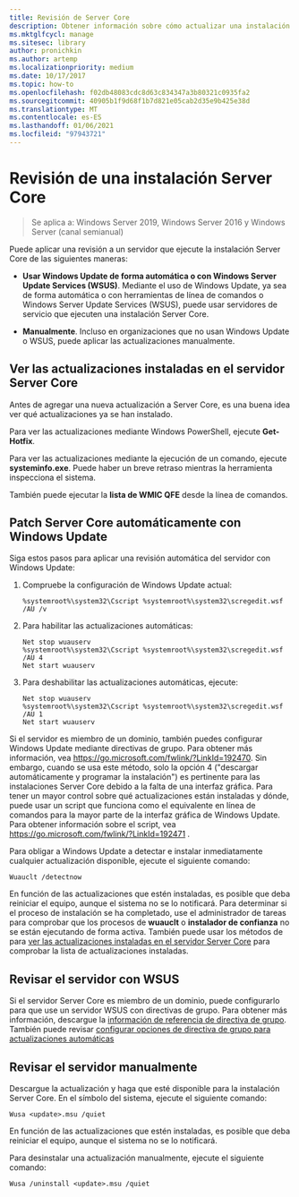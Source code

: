 ```yaml
---
title: Revisión de Server Core
description: Obtener información sobre cómo actualizar una instalación Server Core de Windows Server
ms.mktglfcycl: manage
ms.sitesec: library
author: pronichkin
ms.author: artemp
ms.localizationpriority: medium
ms.date: 10/17/2017
ms.topic: how-to
ms.openlocfilehash: f02db48083cdc8d63c834347a3b80321c0935fa2
ms.sourcegitcommit: 40905b1f9d68f1b7d821e05cab2d35e9b425e38d
ms.translationtype: MT
ms.contentlocale: es-ES
ms.lasthandoff: 01/06/2021
ms.locfileid: "97943721"
---
```

# <a name="patch-a-server-core-installation"></a>Revisión de una instalación Server Core

> Se aplica a: Windows Server 2019, Windows Server 2016 y Windows Server (canal semianual)

Puede aplicar una revisión a un servidor que ejecute la instalación Server Core de las siguientes maneras:

- **Usar Windows Update de forma automática o con Windows Server Update Services (WSUS)**. Mediante el uso de Windows Update, ya sea de forma automática o con herramientas de línea de comandos o Windows Server Update Services (WSUS), puede usar servidores de servicio que ejecuten una instalación Server Core.

- **Manualmente**. Incluso en organizaciones que no usan Windows Update o WSUS, puede aplicar las actualizaciones manualmente.

## <a name="view-the-updates-installed-on-your-server-core-server"></a>Ver las actualizaciones instaladas en el servidor Server Core
Antes de agregar una nueva actualización a Server Core, es una buena idea ver qué actualizaciones ya se han instalado.

Para ver las actualizaciones mediante Windows PowerShell, ejecute **Get-Hotfix**.

Para ver las actualizaciones mediante la ejecución de un comando, ejecute **systeminfo.exe**. Puede haber un breve retraso mientras la herramienta inspecciona el sistema.

También puede ejecutar la **lista de WMIC QFE** desde la línea de comandos.

## <a name="patch-server-core-automatically-with-windows-update"></a>Patch Server Core automáticamente con Windows Update

Siga estos pasos para aplicar una revisión automática del servidor con Windows Update:

1. Compruebe la configuración de Windows Update actual:
   ```
   %systemroot%\system32\Cscript %systemroot%\system32\scregedit.wsf /AU /v
   ```

2. Para habilitar las actualizaciones automáticas:

   ```
   Net stop wuauserv
   %systemroot%\system32\Cscript %systemroot%\system32\scregedit.wsf /AU 4
   Net start wuauserv
   ```

3. Para deshabilitar las actualizaciones automáticas, ejecute:

   ```
   Net stop wuauserv
   %systemroot%\system32\Cscript %systemroot%\system32\scregedit.wsf /AU 1
   Net start wuauserv
   ```

Si el servidor es miembro de un dominio, también puedes configurar Windows Update mediante directivas de grupo. Para obtener más información, vea https://go.microsoft.com/fwlink/?LinkId=192470. Sin embargo, cuando se usa este método, solo la opción 4 ("descargar automáticamente y programar la instalación") es pertinente para las instalaciones Server Core debido a la falta de una interfaz gráfica. Para tener un mayor control sobre qué actualizaciones están instaladas y dónde, puede usar un script que funciona como el equivalente en línea de comandos para la mayor parte de la interfaz gráfica de Windows Update. Para obtener información sobre el script, vea https://go.microsoft.com/fwlink/?LinkId=192471 .

Para obligar a Windows Update a detectar e instalar inmediatamente cualquier actualización disponible, ejecute el siguiente comando:

```
Wuauclt /detectnow
```

En función de las actualizaciones que estén instaladas, es posible que deba reiniciar el equipo, aunque el sistema no se lo notificará. Para determinar si el proceso de instalación se ha completado, use el administrador de tareas para comprobar que los procesos de **wuauclt** o **instalador de confianza** no se están ejecutando de forma activa. También puede usar los métodos de para [ver las actualizaciones instaladas en el servidor Server Core](#view-the-updates-installed-on-your-server-core-server) para comprobar la lista de actualizaciones instaladas.

## <a name="patch-the-server-with-wsus"></a>Revisar el servidor con WSUS

Si el servidor Server Core es miembro de un dominio, puede configurarlo para que use un servidor WSUS con directivas de grupo. Para obtener más información, descargue la [información de referencia de directiva de grupo](https://www.microsoft.com/download/details.aspx?id=25250). También puede revisar [configurar opciones de directiva de grupo para actualizaciones automáticas](../windows-server-update-services/deploy/4-configure-group-policy-settings-for-automatic-updates.md)

## <a name="patch-the-server-manually"></a>Revisar el servidor manualmente

Descargue la actualización y haga que esté disponible para la instalación Server Core.
En el símbolo del sistema, ejecute el siguiente comando:

```
Wusa <update>.msu /quiet
```

En función de las actualizaciones que estén instaladas, es posible que deba reiniciar el equipo, aunque el sistema no se lo notificará.

Para desinstalar una actualización manualmente, ejecute el siguiente comando:

```
Wusa /uninstall <update>.msu /quiet
```

